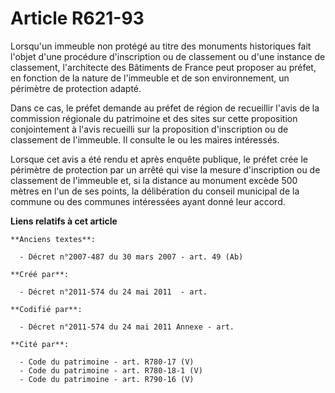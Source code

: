 # Article R621-93

Lorsqu'un immeuble non protégé au titre des monuments historiques fait l'objet d'une procédure d'inscription ou de classement
ou d'une instance de classement, l'architecte des Bâtiments de France peut proposer au préfet, en fonction de la nature de
l'immeuble et de son environnement, un périmètre de protection adapté.

Dans ce cas, le préfet demande au préfet de région de recueillir l'avis de la commission régionale du patrimoine et des sites
sur cette proposition conjointement à l'avis recueilli sur la proposition d'inscription ou de classement de l'immeuble. Il
consulte le ou les maires intéressés.

Lorsque cet avis a été rendu et après enquête publique, le préfet crée le périmètre de protection par un arrêté qui vise la
mesure d'inscription ou de classement de l'immeuble et, si la distance au monument excède 500 mètres en l'un de ses points,
la délibération du conseil municipal de la commune ou des communes intéressées ayant donné leur accord.

**Liens relatifs à cet article**

	**Anciens textes**:

	  - Décret n°2007-487 du 30 mars 2007 - art. 49 (Ab)

	**Créé par**:

	  - Décret n°2011-574 du 24 mai 2011  - art.

	**Codifié par**:

	  - Décret n°2011-574 du 24 mai 2011 Annexe - art.

	**Cité par**:

	  - Code du patrimoine - art. R780-17 (V)
	  - Code du patrimoine - art. R780-18-1 (V)
	  - Code du patrimoine - art. R790-16 (V)
